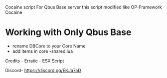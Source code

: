 
Cocaine script For Qbus Base server
this script modified like OP-Framework Cocaine

# Working with Only Qbus Base 
- rename DBCore to your Core Name
- add items in core -shared.lua

 Credits - Erratic -  ESX Script

Discord- https://discord.gg/EKJa7aD
